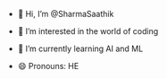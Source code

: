 - 👋 Hi, I’m @SharmaSaathik
- 👀 I’m interested in the world of coding
- 🌱 I’m currently learning AI and ML
  
  
- 😄 Pronouns: HE


<!---
SharmaSaathik/SharmaSaathik is a ✨ special ✨ repository because its `README.md` (this file) appears on your GitHub profile.
You can click the Preview link to take a look at your changes.
--->
